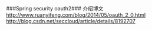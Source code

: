 ###Spring security oauth2###
介绍博文
http://www.ruanyifeng.com/blog/2014/05/oauth_2_0.html
http://blog.csdn.net/seccloud/article/details/8192707
